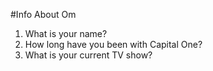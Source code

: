#Info About Om

1. What is your name?
2. How long have you been with Capital One?
3. What is your current TV show?
